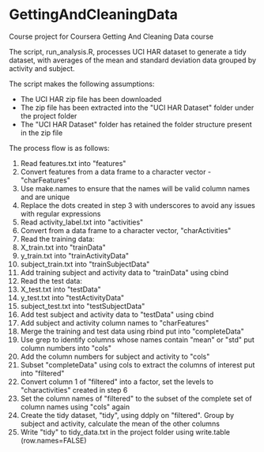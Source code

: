 # GettingAndCleaningData
Course project for Coursera Getting And Cleaning Data course

The script, run_analysis.R, processes UCI HAR dataset to generate a tidy dataset, with averages of the mean and standard deviation data grouped by activity and subject.

The script makes the following assumptions:
* The UCI HAR zip file has been downloaded
* The zip file has been extracted into the "UCI HAR Dataset" folder under the project folder
* The "UCI HAR Dataset" folder has retained the folder structure present in the zip file

The process flow is as follows:

1. Read features.txt into "features"
2. Convert features from a data frame to a character vector - "charFeatures"
3. Use make.names to ensure that the names will be valid column names and are unique
4. Replace the dots created in step 3 with underscores to avoid any issues with regular expressions
5. Read activity_label.txt into "activities"
6. Convert from a data frame to a character vector, "charActivities"
7. Read the training data:
  1. X_train.txt into "trainData"
  2. y_train.txt into "trainActivityData"
  3. subject_train.txt into "trainSubjectData"
8. Add training subject and activity data to "trainData" using cbind
9. Read the test data:
  1. X_test.txt into "testData"
  2. y_test.txt into "testActivityData"
  3. subject_test.txt into "testSubjectData"
10. Add test subject and activity data to "testData" using cbind
11. Add subject and activity column names to "charFeatures"
12. Merge the training and test data using rbind put into "completeData"
13. Use grep to identify columns whose names contain "mean" or "std" put column numbers into "cols"
14. Add the column numbers for subject and activity to "cols"
15. Subset "completeData" using cols to extract the columns of interest put into "filtered"
16. Convert column 1 of "filtered" into a factor, set the levels to "charactivities" created in step 6
17. Set the column names of "filtered" to the subset of the complete set of column names using "cols" again
18. Create the tidy dataset, "tidy", using ddply on "filtered". Group by subject and activity, calculate the mean of the other columns
19. Write "tidy" to tidy_data.txt in the project folder using write.table (row.names=FALSE)
